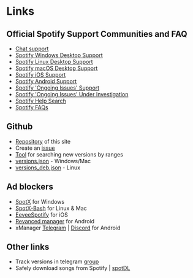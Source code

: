 <div class="markdown-content" data-page="links">

# Links

## Official Spotify Support Communities and FAQ
- <a href="https://support.spotify.com/us/contact-spotify-anonymous/?flow=suspended-service" target="_blank">Chat support</a>
- <a href="https://community.spotify.com/t5/Desktop-Windows/bd-p/desktop_windows" target="_blank">Spotify Windows Desktop Support</a>  
- <a href="https://community.spotify.com/t5/Desktop-Linux/bd-p/desktop_linux" target="_blank">Spotify Linux Desktop Support</a>  
- <a href="https://community.spotify.com/t5/Desktop-Mac/bd-p/desktop_mac" target="_blank">Spotify macOS Desktop Support</a>  
- <a href="https://community.spotify.com/t5/iOS-iPhone-iPad/bd-p/spotifyiOS" target="_blank">Spotify iOS Support</a>
- <a href="https://community.spotify.com/t5/Android/bd-p/spotifyandroid" target="_blank">Spotify Android Support</a>
- <a href="https://community.spotify.com/t5/Ongoing-Issues/idb-p/ongoing_issues" target="_blank">Spotify 'Ongoing Issues' Support</a>  
- <a href="https://community.spotify.com/t5/Ongoing-Issues/idb-p/ongoing_issues/status-key/Under_investigation" target="_blank">Spotify 'Ongoing Issues' Under Investigation</a>  
- <a href="https://community.spotify.com/t5/Help/ct-p/Help" target="_blank">Spotify Help Search</a>  
- <a href="https://community.spotify.com/t5/FAQs/tkb-p/Spotify-Answers" target="_blank">Spotify FAQs</a>  

## Github
- <a href="https://github.com/LoaderSpot/table" target="_blank">Repository</a> of this site
- Create an <a href="https://github.com/LoaderSpot/table/issues" target="_blank">issue</a>
- <a href="https://github.com/LoaderSpot/LoaderSpot/releases/latest" target="_blank">Tool</a> for searching new versions by ranges
- <a href="https://raw.githubusercontent.com/LoaderSpot/LoaderSpot/refs/heads/main/versions.json" target="_blank">versions.json</a> - Windows/Mac
- <a href="https://raw.githubusercontent.com/LoaderSpot/LoaderSpot/refs/heads/main/versions_deb.json" target="_blank">versions_deb.json</a> - Linux

## Ad blockers
- <a href="https://github.com/SpotX-Official/SpotX" target="_blank">SpotX</a> for Windows
- <a href="https://github.com/SpotX-Official/SpotX-Bash" target="_blank">SpotX-Bash</a> for Linux & Mac
- <a href="https://github.com/whoeevee/EeveeSpotify/releases/latest" target="_blank">EeveeSpotify</a> for iOS
- <a href="https://github.com/revanced/revanced-manager/releases/latest" target="_blank">Revanced manager</a> for Android
- xManager <a href="https://t.me/xManagerSupport" target="_blank">Telegram</a> | <a href="https://discord.gg/rWn6dbP8" target="_blank">Discord</a> for Android

## Other links
- Track versions in telegram <a href="https://t.me/OfficialSpotifyUpdates" target="_blank">group</a>
- Safely download songs from Spotify | <a href="https://github.com/spotDL/spotify-downloader" target="_blank">spotDL</a>

</div>
